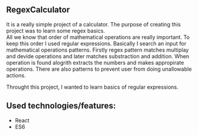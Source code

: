 ## RegexCalculator

It is a really simple project of a calculator. The purpose of creating this project was to learn some regex basics.  
All we know that order of mathematical operations are really important. To keep this order I used regular expressions. Basically I search an input for mathematical operations patterns. Firstly regex pattern matches multiplay and devide operations and later matches substraction and addition.
When operation is found alogrith extracts the numbers and makes appropirate operations. There are also patterns to prevent user from doing unallowable actions.

Throught this project, I wanted to learn basics of regular expressions.
## Used technologies/features:
 * React
 * ES6


